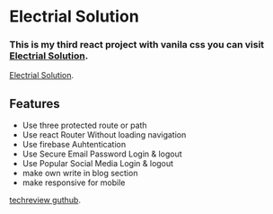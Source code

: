 # Electrial Solution 

### This is my third react project with vanila css you can visit [Electrial Solution](https://electrical-solution-e0837.web.app/).

[Electrial Solution](https://electrical-solution.netlify.app/).

## Features

* Use three protected route or path 
* Use react Router Without loading navigation 
* Use firebase Auhtentication
* Use Secure Email Password Login & logout
* Use Popular Social Media Login & logout
* make own write in blog section 
* make responsive for mobile

[techreview guthub](https://github.com/programming-hero-web-course-4/independent-service-provider-Cihsan).
